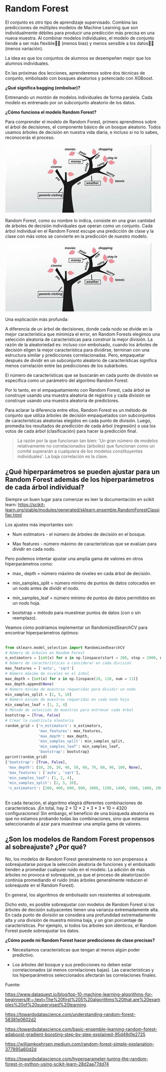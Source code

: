 # Random Forest

El conjunto es otro tipo de aprendizaje supervisado. Combina las predicciones de múltiples modelos de Machine Learning que son individualmente débiles para producir una predicción más precisa en una nueva muestra. Al combinar modelos individuales, el modelo de conjunto tiende a ser más flexible🤸‍♀️ (menos bias) y menos sensible a los datos🧘‍♀️ (menos variación).

La idea es que los conjuntos de alumnos se desempeñen mejor que los alumnos individuales.

En las próximas dos lecciones, aprenderemos sobre dos técnicas de conjunto, embolsado con bosques aleatorios y potenciado con XGBoost.

**¿Qué significa bagging (embolsar)?**

Entrenando un montón de modelos individuales de forma paralela. Cada modelo es entrenado por un subconjunto aleatorio de los datos.

**¿Cómo funciona el modelo Random Forest?**

Para comprender el modelo de Random Forest, primero aprendimos sobre el árbol de decisiones, el componente básico de un bosque aleatorio. Todos usamos árboles de decisión en nuestra vida diaria, e incluso si no lo sabes, reconocerás el proceso.

![decision_tree_daily_life](../assets/decision_tree_daily_life.jpg)

Random Forest, como su nombre lo indica, consiste en una gran cantidad de árboles de decisión individuales que operan como un conjunto. Cada árbol individual en el Random Forest escupe una predicción de clase y la clase con más votos se convierte en la predicción de nuestro modelo.

![decision_tree_daily_life](../assets/decision_tree_daily_life.jpg)

Una explicación más profunda:

A diferencia de un árbol de decisiones, donde cada nodo se divide en la mejor característica que minimiza el error, en Random Forests elegimos una selección aleatoria de características para construir la mejor división. La razón de la aleatoriedad es: incluso con embolsado, cuando los árboles de decisión eligen la mejor característica para dividirse, terminan con una estructura similar y predicciones correlacionadas. Pero, empaquetar después de dividir en un subconjunto aleatorio de características significa menos correlación entre las predicciones de los subárboles.

El número de características que se buscarán en cada punto de división se especifica como un parámetro del algoritmo Random Forest.

Por lo tanto, en el empaquetamiento con Random Forest, cada árbol se construye usando una muestra aleatoria de registros y cada división se construye usando una muestra aleatoria de predictores.

Para aclarar la diferencia entre ellos, Random Forest es un método de conjunto que utiliza árboles de decisión empaquetados con subconjuntos de características aleatorias elegidos en cada punto de división. Luego, promedia los resultados de predicción de cada árbol (regresión) o usa los votos de cada árbol (clasificación) para hacer la predicción final.

> La razón por la que funcionan tan bien: 'Un gran número de modelos relativamente no correlacionados (árboles) que funcionan como un comité superarán a cualquiera de los modelos constituyentes individuales'. La baja correlación es la clave.

## ¿Qué hiperparámetros se pueden ajustar para un Random Forest además de los hiperparámetros de cada árbol individual?

Siempre un buen lugar para comenzar es leer la documentación en scikit learn: https://scikit-learn.org/stable/modules/generated/sklearn.ensemble.RandomForestClassifier.html

Los ajustes más importantes son:

- Num estimators - el número de árboles de decisión en el bosque.

- Max features - número máximo de características que se evalúan para dividir en cada nodo.

Pero podemos intentar ajustar una amplia gama de valores en otros hiperparámetros como:

- max_ depth = número máximo de niveles en cada árbol de decisión.

- min_samples_split = número mínimo de puntos de datos colocados en un nodo antes de dividir el nodo.

- min_samples_leaf = número mínimo de puntos de datos permitidos en un nodo hoja.

- bootstrap = método para muestrear puntos de datos (con o sin reemplazo).

Veamos cómo podríamos implementar un RandomizedSearchCV para encontrar hiperparámetros óptimos:

```py

from sklearn.model_selection import RandomizedSearchCV
# Número de árboles en Random Forest
n_estimators = [int(x) for x in np.linspace(start = 200, stop = 2000, num = 10)]
# Número de características a considerar en cada división
max_features = ['auto', 'sqrt']
# Número máximo de niveles en el árbol
max_depth = [int(x) for x in np.linspace(10, 110, num = 11)]
max_depth.append(None)
# Número mínimo de muestras requeridas para dividir un nodo
min_samples_split = [2, 5, 10]
# Número mínimo de muestras requeridas en cada nodo hoja
min_samples_leaf = [1, 2, 4]
# Método de selección de muestras para entrenar cada árbol
bootstrap = [True, False]
# Crear la cuadrícula aleatoria
random_grid = {'n_estimators': n_estimators,
               'max_features': max_features,
               'max_depth': max_depth,
               'min_samples_split': min_samples_split,
               'min_samples_leaf': min_samples_leaf,
               'bootstrap': bootstrap}
pprint(random_grid)
{'bootstrap': [True, False],
 'max_depth': [10, 20, 30, 40, 50, 60, 70, 80, 90, 100, None],
 'max_features': ['auto', 'sqrt'],
 'min_samples_leaf': [1, 2, 4],
 'min_samples_split': [2, 5, 10],
 'n_estimators': [200, 400, 600, 800, 1000, 1200, 1400, 1600, 1800, 2000]}
 
```

En cada iteración, el algoritmo elegirá diferentes combinaciones de características. ¡En total, hay 2 * 12 * 2 * 3 * 3 * 10 = 4320 configuraciones! Sin embargo, el beneficio de una búsqueda aleatoria es que no estamos probando todas las combinaciones, sino que estamos seleccionando al azar para muestrear una amplia gama de valores.

## ¿Son los modelos de Random Forest propensos al sobreajuste? ¿Por qué?

No, los modelos de Random Forest generalmente no son propensos a sobreajustarse porque la selección aleatoria de funciones y el embolsado tienden a promediar cualquier ruido en el modelo. La adición de más árboles no provoca el sobreajuste, ya que el proceso de aleatorización continúa promediando el ruido (más árboles generalmente reducen el sobreajuste en el Random Forest).

En general, los algoritmos de embolsado son resistentes al sobreajuste.

Dicho esto, es posible sobreajustar con modelos de Random Forest si los árboles de decisión subyacentes tienen una varianza extremadamente alta. En cada punto de división se considera una profundidad extremadamente alta y una división de muestra mínima baja, y un gran porcentaje de características. Por ejemplo, si todos los árboles son idénticos, el Random Forest puede sobreajustar los datos.

**¿Cómo puede mi Random Forest hacer predicciones de clase precisas?**

- Necesitamos características que tengan al menos algún poder predictivo.

- Los árboles del bosque y sus predicciones no deben estar correlacionados (al menos correlaciones bajas). Las características y los hiperparámetros seleccionados afectarán las correlaciones finales.   

Fuente: 

https://www.dataquest.io/blog/top-10-machine-learning-algorithms-for-beginners/#:~:text=The%20first%205%20algorithms%20that,are%20examples%20of%20supervised%20learning.

https://towardsdatascience.com/understanding-random-forest-58381e0602d2

https://towardsdatascience.com/basic-ensemble-learning-random-forest-adaboost-gradient-boosting-step-by-step-explained-95d49d1e2725

https://williamkoehrsen.medium.com/random-forest-simple-explanation-377895a60d2d

https://towardsdatascience.com/hyperparameter-tuning-the-random-forest-in-python-using-scikit-learn-28d2aa77dd74
